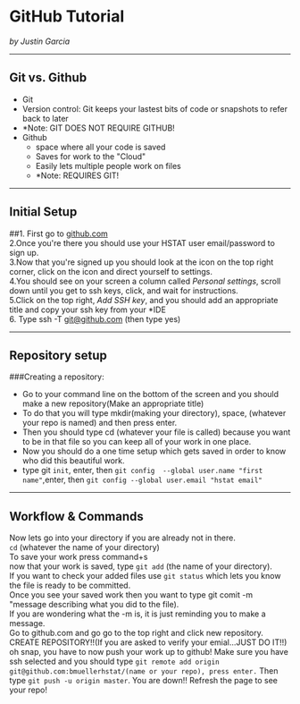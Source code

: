 # GitHub Tutorial

_by Justin Garcia_

---
## Git vs. Github
* Git   
 * Version control: Git keeps your lastest bits of code or snapshots to refer back to later  
 * *Note: GIT DOES NOT REQUIRE GITHUB!
* Github
  * space where all your code is saved
  * Saves for work to the "Cloud"
  * Easily lets multiple people work on files
  * *Note: REQUIRES GIT!

---
## Initial Setup
##1. First go to [github.com](https://github.com)  
  2.Once you're there you should use your HSTAT user email/password to sign up.  
  3.Now that you're signed up you should look at the icon on the top right corner, click on the icon and direct yourself to settings.  
  4.You should see on your screen a column called _Personal settings_, scroll down until you get to ssh keys, click, and wait for instructions.  
  5.Click on the top right, _Add SSH key_, and you should add an appropriate title and copy your ssh key from your *IDE  
  6. Type ssh -T git@github.com (then type yes)
 


---
## Repository setup
###Creating a repository:  
* Go to your command line on the bottom of the screen and you should make a new repository(Make an appropriate title)  
* To do that you will type mkdir(making your directory), space, (whatever your repo is named) and then press enter.  
* Then you should type cd (whatever your file is called) because you want to be in that file so you can keep all of your work in one place.  
*  Now you should do a one time setup which gets saved in order to know who did this beautiful work.
  * type git `init`, enter, then `git config  --global user.name "first name"`,enter, then `git config --global user.email "hstat email"`

  




---
## Workflow & Commands
Now lets go into your directory if you are already not in there.  
`cd` (whatever the name of your directory)  
To save your work press command+s  
now that your work is saved, type `git add` (the name of your directory).  
If you want to check your added files use `git status` which lets you know the file is ready to be committed.  
Once you see your saved work then you want to type git comit -m "message describing what you did to the file).  
If you are wondering what the -m is, it is just reminding you to make a message.  
Go to github.com and go go to the top right and click new repository.  
CREATE REPOSITORY!!(If you are asked to verify your emial...JUST DO IT!!)  
oh snap, you have to now push your work up to github! Make sure you have ssh selected and you should type `git remote add origin git@github.com:bmuellerhstat/(name or your repo), press enter.`
Then type `git push -u origin master`. You are down!! Refresh the page to see your repo!